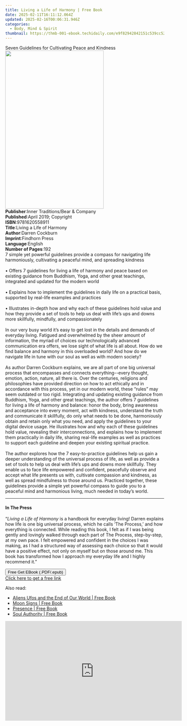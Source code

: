 ```yaml
---
title: Living a Life of Harmony | Free Book
date: 2025-02-11T16:11:12.064Z
updated: 2025-02-16T00:06:31.946Z
categories:
  - Body, Mind & Spirit
thumbnail: https://thmb-001-ebook.techidaily.com/e9f82942842151c539cc523be6167ff590f53a9ba7ab793d59bc26648fcac504.jpg
---
```

<main id="book-container">
  <div class="flex flex-col">
    <div class="book-brief flex-1 py-6 px-4 sm:p-6 md:py-10 md:px-8">
      <!-- brief-->
      <div class="book-brief-main">
        Seven Guidelines for Cultivating Peace and Kindness
      </div>
    </div>
    <div
      class="book-meta-info flex-1 grid gap-4 col-start-1 col-end-3 row-start-1 sm:mb-6 sm:grid-cols-4 lg:gap-6 lg:col-start-2 lg:row-end-6 lg:row-span-6 lg:mb-0"
    >
      <div
        class="book-meta-info-left place-content-center mt-4 p-4 text-sm leading-6 col-start-2 col-span-2 dark:text-slate-400"
      >
        <img
          class="w-full h-500 object-cover rounded-lg sm:h-255 sm:col-span-2 lg:col-span-full"
          src="https://img-001-ebook.techidaily.com/7057705188b46a7a714f0b560eabf89a288907e8b18f793c417ba13890bf7b98.jpg"
          alt=""
          width="312"
          height="500"
        />
      </div>
      <div
        class="book-meta-info-right mt-2 col-start-1 row-start-2 col-span-3 self-center"
      >
        <!-- meta data  -->
        <div class="flex flex-col px-4 md:px-8">
          <div class="flex-1">
            <strong>Publisher</strong>:<span class="px-2"
              >Inner Traditions/Bear &amp; Company</span
            >
          </div>
          <div class="flex-1">
            <strong>Published</strong>:<span class="px-2"
              >April 2019; Copyright</span
            >
          </div>
          <div class="flex-1">
            <strong>ISBN</strong>:<span class="px-2">9781620558911</span>
          </div>
          <div class="flex-1">
            <strong>Title</strong>:<span class="px-2"
              >Living a Life of Harmony</span
            >
          </div>
          <div class="flex-1">
            <strong>Author</strong>:<span class="px-2">Darren Cockburn</span>
          </div>
          <div class="flex-1">
            <strong>Imprint</strong>:<span class="px-2">Findhorn Press</span>
          </div>
          <div class="flex-1">
            <strong>Language</strong>:<span class="px-2">English</span>
          </div>
          <div class="flex-1">
            <strong>Number of Pages</strong>:<span class="px-2">192</span>
          </div>
        </div>
      </div>
    </div>
    <div class="book-description flex-1 py-6 px-4 sm:p-6 md:py-10 md:px-8">
      <div class="book-description-main">
        <div accordion-content="" id="description">
          7 simple yet powerful guidelines provide a compass for navigating life
          harmoniously, cultivating a peaceful mind, and spreading kindness
          <br /><br />• Offers 7 guidelines for living a life of harmony and
          peace based on existing guidance from Buddhism, Yoga, and other great
          teachings, integrated and updated for the modern world <br /><br />•
          Explains how to implement the guidelines in daily life on a practical
          basis, supported by real-life examples and practices <br /><br />•
          Illustrates in-depth how and why each of these guidelines hold value
          and how they provide a set of tools to help us deal with life’s ups
          and downs more skillfully, mindfully, and compassionately<br /><br />
          In our very busy world it’s easy to get lost in the details and
          demands of everyday living. Fatigued and overwhelmed by the sheer
          amount of information, the myriad of choices our technologically
          advanced communication era offers, we lose sight of what life is all
          about. How do we find balance and harmony in this overloaded world?
          And how do we navigate life in tune with our soul as well as with
          modern society?<br /><br />
          As author Darren Cockburn explains, we are all part of one big
          universal process that encompasses and connects everything--every
          thought, emotion, action, nature, all there is. Over the centuries,
          religions and philosophies have provided direction on how to act
          ethically and in accordance with this process, yet in our modern
          world, these “rules” may seem outdated or too rigid. Integrating and
          updating existing guidance from Buddhism, Yoga, and other great
          teachings, the author offers 7 guidelines for living a life of harmony
          and balance: honor the body, bring awareness and acceptance into every
          moment, act with kindness, understand the truth and communicate it
          skillfully, do only what needs to be done, harmoniously obtain and
          retain only what you need, and apply the guidelines to your digital
          device usage. He illustrates how and why each of these guidelines hold
          value, revealing their interconnections, and explains how to implement
          them practically in daily life, sharing real-life examples as well as
          practices to support each guideline and deepen your existing spiritual
          practice. <br /><br />The author explores how the 7 easy-to-practice
          guidelines help us gain a deeper understanding of the universal
          process of life, as well as provide a set of tools to help us deal
          with life’s ups and downs more skillfully. They enable us to face life
          empowered and confident, peacefully observe and accept what life
          presents us with, cultivate compassion and kindness, as well as spread
          mindfulness to those around us. Practiced together, these guidelines
          provide a simple yet powerful compass to guide you to a peaceful mind
          and harmonious living, much needed in today’s world.
        </div>
        <div class="accordion-fader"></div>
      </div>
    </div>
    <div class="book-excerpts flex-1 py-6 px-4 sm:p-6 md:py-10 md:px-8">
      <!-- excerpts-->
      <div class="book-excerpts-main">
        <hr />
        <h4 class="placeholder placeholder-heading">
          <span>In The Press</span>
        </h4>
        <p>
          “<i>Living a Life of Harmony</i> is a handbook for everyday living!
          Darren explains how life is one big universal process, which he calls
          ‘The Process,’ and how everything is connected. While reading this
          book, I felt as if I was being gently and lovingly walked through each
          part of The Process, step-by-step, at my own pace. I felt empowered
          and confident in the choices I was making, as I had a structured way
          of assessing each choice so that it would have a positive effect, not
          only on myself but on those around me. This book has transformed how I
          approach my everyday life and I highly recommend it.”
        </p>
      </div>
    </div>
    <div
      class="book-about-author flex-1 py-6 px-4 sm:p-6 md:py-10 md:px-8"
    ></div>
    <div class="book-free-get flex-1 py-6 px-4 sm:p-6 md:py-10 md:px-8">
      <button
        id="btn-free-get"
        class="bg-blue-500 hover:bg-blue-700 text-white font-bold py-2 px-4 rounded"
      >
        Free Get EBook (.PDF/.epub)
      </button>
      <div id="countdown-display" class="px-2 text-lg mt-2"></div>
      <a
        id="free-link"
        class="hidden bg-blue-500 hover:bg-blue-700 text-white font-bold py-2 px-4 rounded"
        href="https://www.ebooks.com/en-us/book/96393666/living-a-life-of-harmony/darren-cockburn/"
        target="_blank"
        >Click here to get a free link</a
      >
    </div>
    <script>
      let countdownTime = 0;
      let countdownInterval = null;
      document
        .getElementById('btn-free-get')
        .addEventListener('click', startCountdown);
      function startCountdown() {
        countdownTime = new Date().getTime() + 60000 * 3;
        countdownInterval = setInterval(updateCountdown, 1000);
        document.getElementById('btn-free-get').disabled = true;
        document
          .getElementById('btn-free-get')
          .classList.add('bg-gray-500', 'cursor-not-allowed');
      }
      function updateCountdown() {
        let currentTime = new Date().getTime();
        let timeLeft = countdownTime - currentTime;
        let secondsLeft = Math.floor(timeLeft / 1000);
        document.getElementById('countdown-display').innerHTML =
          `Remaining time: ${secondsLeft} seconds.`;
        if (secondsLeft <= 0) {
          clearInterval(countdownInterval);
          document.getElementById('btn-free-get').classList.add('hidden');
          document.getElementById('free-link').classList.remove('hidden');
          document.getElementById('countdown-display').innerHTML = '';
        }
      }
    </script>
  </div>
</main>

<ins class="adsbygoogle"
      style="display:block"
      data-ad-client="ca-pub-7571918770474297"
      data-ad-slot="8358498916"
      data-ad-format="auto"
      data-full-width-responsive="true"></ins>
    

<span class="atpl-alsoreadstyle">Also read:</span>
<div><ul>
<li><a href="https://novels-ebooks.techidaily.com/210335974-9781662441059-aliens-ufos-and-the-end-of-our-world/"><u>Aliens Ufos and the End of Our World | Free Book</u></a></li>
<li><a href="https://novels-ebooks.techidaily.com/210336408-9781784884536-moon-signs/"><u>Moon Signs | Free Book</u></a></li>
<li><a href="https://novels-ebooks.techidaily.com/210336406-9781784884192-presence/"><u>Presence | Free Book</u></a></li>
<li><a href="https://novels-ebooks.techidaily.com/210335824-9781623176945-soul-authority/"><u>Soul Authority | Free Book</u></a></li>
</ul></div>

<!-- affiliate ads begin -->
<iframe width="560" height="315" src="https://www.youtube.com/embed/fZTlPdOFNmo?si=Ym8p7ayV1gtNzzXj" title="YouTube video player" frameborder="0" allow="accelerometer; autoplay; clipboard-write; encrypted-media; gyroscope; picture-in-picture; web-share" referrerpolicy="strict-origin-when-cross-origin" allowfullscreen></iframe>
<!-- affiliate ads end -->

